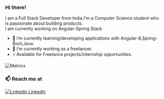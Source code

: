 
### Hi there!

I am a Full Stack Developer from India.I'm a Computer Science student who is passionate about building products.<br>
I am currently working on Angular-Spring Stack


- 🔭 I’m currently learning/developing applications with Angular-8,Spring-Boot,Java.
- 🌱 I’m currently working as a freelancer.
- ⚡  Available for Freelance projects/internship opportunities.

![Metrics](https://github.com/sumitgsh/sumitgsh/blob/master/github-metrics.svg)





<!-- 
![Anurag's github stats](https://github-readme-stats.vercel.app/api?username=sumitgsh&show_icons=true&theme=radical)
 -->
### 📫 Reach me at 
[![Linkedin](https://i.stack.imgur.com/gVE0j.png) LinkedIn](https://www.linkedin.com/in/sumit-ghosh-4a7663170/)

